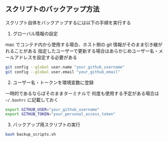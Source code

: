 ## スクリプトのバックアップ方法

スクリプト自体をバックアップするには以下の手順を実行する

1. グローバル情報の設定

mac でコンテナ内から使用する場合、ホスト側の git 情報がそのまま引き継がれることがある
指定したユーザーで更新する場合はあらかじめユーザー名・メールアドレスを設定する必要がある

```bash
git config --global user.name "your_github_username"
git config --global user.email "your_github_email"
```

2. ユーザー名・トークンを環境変数に登録

一時的であるならばそのままターミナルで
何度も使用する予定がある場合は `~/.bashrc` に記載しておく
　　
```bash
export GITHUB_USER="your_github_username"
export GITHUB_TOKEN="your_personal_access_token"
```

3. バックアップ用スクリプトの実行
```bash
bash backup_scripts.sh
```

